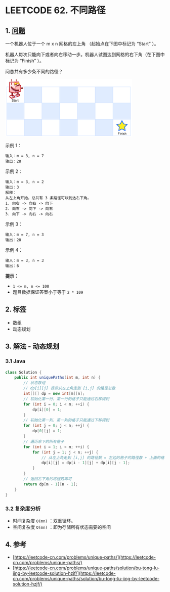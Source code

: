 # LEETCODE 62. 不同路径

## 1. [问题](https://leetcode-cn.com/problems/unique-paths/)

一个机器人位于一个 m x n 网格的左上角 （起始点在下图中标记为 “Start” ）。

机器人每次只能向下或者向右移动一步。机器人试图达到网格的右下角（在下图中标记为 “Finish” ）。

问总共有多少条不同的路径？

![](<../../../.gitbook/assets/image (61).png>)

示例 1：

```
输入：m = 3, n = 7
输出：28
```

示例 2：

```
输入：m = 3, n = 2
输出：3
解释：
从左上角开始，总共有 3 条路径可以到达右下角。
1. 向右 -> 向右 -> 向下
2. 向右 -> 向下 -> 向右
3. 向下 -> 向右 -> 向右
```

示例 3：

```
输入：m = 7, n = 3
输出：28
```

示例 4：

```
输入：m = 3, n = 3
输出：6
```

**提示：**

* `1 <= m, n <= 100`
* 题目数据保证答案小于等于 `2 * 109`

## 2. 标签

* 数组
* 动态规划

## 3. 解法 - 动态规划

### 3.1 Java

```java
class Solution {
    public int uniquePaths(int m, int n) {
        // 状态数组
        // dp[i][j] 表示从左上角走到 [i,j] 的路径总数
        int[][] dp = new int[m][n];
        // 初始化第一行，第一行的格子只能通过右移得到
        for (int i = 0; i < m; ++i) {
            dp[i][0] = 1;
        }
        // 初始化第一列，第一列的格子只能通过下移得到
        for (int j = 0; j < n; ++j) {
            dp[0][j] = 1;
        }
        // 遍历余下的所有格子
        for (int i = 1; i < m; ++i) {
            for (int j = 1; j < n; ++j) {
                // 从左上角走到 [i,j] 的路径数 = 左边的格子的路径数 + 上面的格子的路径数
                dp[i][j] = dp[i - 1][j] + dp[i][j - 1];
            }
        }
        // 返回右下角的路径数即可
        return dp[m - 1][n - 1];
    }
}
```

### 3.2 复杂度分析

* 时间复杂度 `O(mn)` ：双重循环。
* 空间复杂度 `O(mn)` ：即为存储所有状态需要的空间

## 4. 参考

* [https://leetcode-cn.com/problems/unique-paths/](https://leetcode-cn.com/problems/unique-paths/)
* [https://leetcode-cn.com/problems/unique-paths/solution/bu-tong-lu-jing-by-leetcode-solution-hzjf/](https://leetcode-cn.com/problems/unique-paths/solution/bu-tong-lu-jing-by-leetcode-solution-hzjf/)
